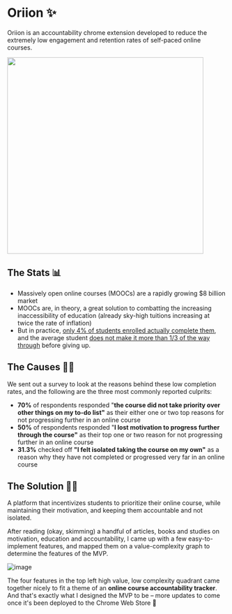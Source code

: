 # Oriion ✨
Oriion is an accountability chrome extension developed to reduce the extremely low engagement and retention rates of self-paced online courses.

<img src="https://user-images.githubusercontent.com/71240740/153739991-75b70b26-d36c-416a-8fd2-518703b703fc.png" width="450"/>

## The Stats 📊
- Massively open online courses (MOOCs) are a rapidly growing $8 billion market 
- MOOCs are, in theory, a great solution to combatting the increasing inaccessibility of education (already sky-high tuitions increasing at twice the rate of inflation)
- But in practice, [only 4% of students enrolled actually complete them](https://www.researchgate.net/publication/330316898_The_MOOC_pivot), and the average student [does not make it more than 1/3 of the way through](https://might-could.com/essays/online-classes-dont-work/#:~:text=Udemy%20reports%20that%20the%20average,never%20even%20start%20the%20course!) before giving up.

## The Causes 👨‍💻
We sent out a survey to look at the reasons behind these low completion rates, and the following are the three most commonly reported culprits:
- **70%** of respondents responded "**the course did not take priority over other things on my to-do list"** as their either one or two top reasons for not progressing further in an online course
- **50%** of respondents responded "**I lost motivation to progress further through the course"** as their top one or two reason for not progressing further in an online course
- **31.3%** checked off **"I felt isolated taking the course on my own"** as a reason why they have not completed or progressed very far in an online course

## The Solution 👩‍🚀
A platform that incentivizes students to prioritize their online course, while maintaining their motivation, and keeping them accountable and not isolated.

After reading (okay, skimming) a handful of articles, books and studies on motivation, education and accountability, I came up with a few easy-to-implement features, and mapped them on a value-complexity graph to determine the features of the MVP.

![image](https://user-images.githubusercontent.com/71240740/153739576-401c82a2-b18b-4017-b380-8e29670ac97a.png)

The four features in the top left high value, low complexity quadrant came together nicely to fit a theme of an **online course accountability tracker**. And that's exactly what I designed the MVP to be – more updates to come once it's been deployed to the Chrome Web Store 🚀
